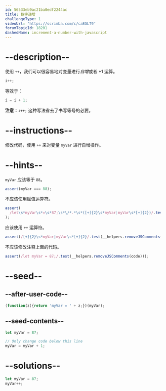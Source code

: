 ```yaml
---
id: 56533eb9ac21ba0edf2244ac
title: 数字递增
challengeType: 1
videoUrl: 'https://scrimba.com/c/ca8GLT9'
forumTopicId: 18201
dashedName: increment-a-number-with-javascript
---
```


# --description--

使用 `++`，我们可以很容易地对变量进行<dfn>自增</dfn>或者 +1 运算。

```js
i++;
```

等效于：

```js
i = i + 1;
```

**注意：**`i++;` 这种写法省去了书写等号的必要。

# --instructions--

修改代码，使用 `++` 来对变量 `myVar` 进行自增操作。

# --hints--

`myVar` 应该等于 `88`。

```js
assert(myVar === 88);
```

不应该使用赋值运算符。

```js
assert(
  /let\s*myVar\s*=\s*87;\s*\/*.*\s*([+]{2}\s*myVar|myVar\s*[+]{2})/.test(__helpers.removeJSComments(code))
);
```

应该使用 `++` 运算符。

```js
assert(/[+]{2}\s*myVar|myVar\s*[+]{2}/.test(__helpers.removeJSComments(code)));
```

不应该修改注释上面的代码。

```js
assert(/let myVar = 87;/.test(__helpers.removeJSComments(code)));
```

# --seed--

## --after-user-code--

```js
(function(z){return 'myVar = ' + z;})(myVar);
```

## --seed-contents--

```js
let myVar = 87;

// Only change code below this line
myVar = myVar + 1;
```

# --solutions--

```js
let myVar = 87;
myVar++;
```
